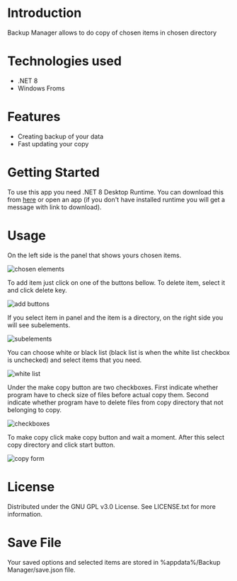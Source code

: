 # Introduction
Backup Manager allows to do copy of chosen items in chosen directory

# Technologies used
 - .NET 8
 - Windows Froms

# Features
 - Creating backup of your data
 - Fast updating your copy

# Getting Started
To use this app you need .NET 8 Desktop Runtime. You can download this from [here](https://dotnet.microsoft.com/en-us/download/dotnet/8.0) or open an app (if you don't have installed runtime you will get a message with link to download). 

# Usage
On the left side is the panel that shows yours chosen items. 

![chosen elements](https://github.com/WikoCuber/Backup-Manager/assets/98224818/54b3fcd5-9489-44bd-a713-8051c5d2339e) 

To add item just click on one of the buttons bellow. To delete item, select it and click delete key.

![add buttons](https://github.com/WikoCuber/Backup-Manager/assets/98224818/046a5408-9508-4f8d-95e2-5da7faa39903)

If you select item in panel and the item is a directory, on the right side you will see subelements.

![subelements](https://github.com/WikoCuber/Backup-Manager/assets/98224818/95f3102f-3fc6-4a7f-9736-e13c4d4a4c02)

You can choose white or black list (black list is when the white list checkbox is unchecked) and select items that you need.

![white list](https://github.com/WikoCuber/Backup-Manager/assets/98224818/1d8857d7-e19c-4efc-bbaa-484392db007b)

Under the make copy button are two checkboxes. First indicate whether program have to check size of files before actual copy them. Second indicate whether program have to delete files from copy directory that not belonging to copy.

![checkboxes](https://github.com/WikoCuber/Backup-Manager/assets/98224818/c25b69b3-e630-466a-98dd-afc9730079ca)

To make copy click make copy button and wait a moment. After this select copy directory and click start button.

![copy form](https://github.com/WikoCuber/Backup-Manager/assets/98224818/b0027e37-48f2-44d9-b1cb-8f558c4532de)

# License
Distributed under the GNU GPL v3.0 License. See LICENSE.txt for more information.

# Save File
Your saved options and selected items are stored in %appdata%/Backup Manager/save.json file.
